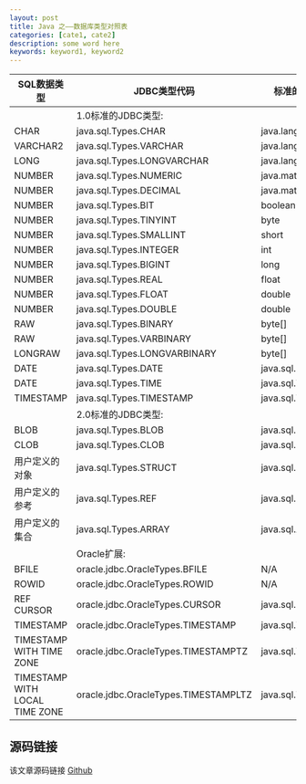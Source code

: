 ```yaml
---
layout: post
title: Java 之——数据库类型对照表
categories: [cate1, cate2]
description: some word here
keywords: keyword1, keyword2
---
```



| SQL数据类型 | JDBC类型代码 | 标准的Java类型 | Oracle扩展的Java类型<br>省略 **oracle.sql.** 前缀 |
| ---- | ---- | ---- | ---- |
|   | 1.0标准的JDBC类型: |   |   |
| CHAR | java.sql.Types.CHAR | java.lang.String | CHAR |
| VARCHAR2 | java.sql.Types.VARCHAR | java.lang.String | CHAR |
| LONG | java.sql.Types.LONGVARCHAR | java.lang.String | CHAR |
| NUMBER | java.sql.Types.NUMERIC | java.math.BigDecimal | NUMBER |
| NUMBER | java.sql.Types.DECIMAL | java.math.BigDecimal | NUMBER |
| NUMBER | java.sql.Types.BIT | boolean | NUMBER |
| NUMBER | java.sql.Types.TINYINT | byte | NUMBER |
| NUMBER | java.sql.Types.SMALLINT | short | NUMBER |
| NUMBER | java.sql.Types.INTEGER | int | NUMBER |
| NUMBER | java.sql.Types.BIGINT | long | NUMBER |
| NUMBER | java.sql.Types.REAL | float | NUMBER |
| NUMBER | java.sql.Types.FLOAT | double | NUMBER |
| NUMBER | java.sql.Types.DOUBLE | double | NUMBER |
| RAW | java.sql.Types.BINARY | byte[] | RAW |
| RAW | java.sql.Types.VARBINARY | byte[] | RAW |
| LONGRAW | java.sql.Types.LONGVARBINARY | byte[] | RAW |
| DATE | java.sql.Types.DATE | java.sql.Date | DATE |
| DATE | java.sql.Types.TIME | java.sql.Time | DATE |
| TIMESTAMP | java.sql.Types.TIMESTAMP | java.sql.Timestamp | TIMESTAMP |
|   | 2.0标准的JDBC类型: |   |   |
| BLOB | java.sql.Types.BLOB | java.sql.Blob | BLOB |
| CLOB | java.sql.Types.CLOB | java.sql.Clob | CLOB |
| 用户定义的对象 | java.sql.Types.STRUCT | java.sql.Struct | STRUCT |
| 用户定义的参考 | java.sql.Types.REF | java.sql.Ref | REF |
| 用户定义的集合 | java.sql.Types.ARRAY | java.sql.Array | ARRAY |
|   | Oracle扩展: |   |   |
| BFILE | oracle.jdbc.OracleTypes.BFILE | N/A | BFILE |
| ROWID | oracle.jdbc.OracleTypes.ROWID | N/A | ROWID |
| REF CURSOR | oracle.jdbc.OracleTypes.CURSOR | java.sql.ResultSet | oracle.jdbc.OracleResultSet |
| TIMESTAMP | oracle.jdbc.OracleTypes.TIMESTAMP | java.sql.Timestamp | TIMESTAMP |
| TIMESTAMP WITH TIME ZONE | oracle.jdbc.OracleTypes.TIMESTAMPTZ | java.sql.Timestamp | TIMESTAMPTZ |
| TIMESTAMP WITH LOCAL TIME ZONE | oracle.jdbc.OracleTypes.TIMESTAMPLTZ | java.sql.Timestamp | TIMESTAMPLTZ |



## 源码链接
该文章源码链接 [Github](url)